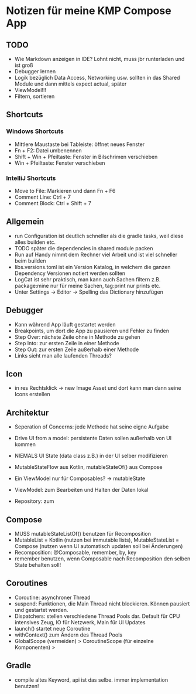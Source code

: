 # Notizen für meine KMP Compose App

## TODO
- Wie Markdown anzeigen in IDE? Lohnt nicht, muss jbr runterladen und ist groß
- Debugger lernen
- Logik bezüglich Data Access, Networking usw. sollten in das Shared Module und dann mittels expect actual, später
- ViewModel!!!
- Filtern, sortieren

## Shortcuts
### Windows Shortcuts
- Mittlere Maustaste bei Tableiste: öffnet neues Fenster 
- Fn + F2: Datei umbenennen 
- Shift + Win + Pfeiltaste: Fenster in Bilschrimen verschieben 
- Win + Pfeiltaste: Fenster verschieben

### IntelliJ Shortcuts
- Move to File: Markieren und dann Fn + F6
- Comment Line: Ctrl + 7
- Comment Block: Ctrl + Shift + 7 

## Allgemein
- run Configuration ist deutlich schneller als die gradle tasks, weil diese alles builden etc.
- TODO später die dependencies in shared module packen 
- Run auf Handy nimmt dem Rechner viel Arbeit und ist viel schneller beim builden
- libs.versions.toml ist ein Version Katalog, in welchem die ganzen Dependency Versionen notiert werden sollten
- LogCat ist sehr praktisch, man kann auch Sachen filtern z.B. package:mine nur für meine Sachen, tag:print nur prints etc.
- Unter Settings -> Editor -> Spelling das Dictionary hinzufügen

## Debugger
- Kann während App läuft gestartet werden
- Breakpoints, um dort die App zu pausieren und Fehler zu finden
- Step Over: nächste Zeile ohne in Methode zu gehen
- Step Into: zur ersten Zeile in einer Methode
- Step Out: zur ersten Zeile außerhalb einer Methode
- Links sieht man alle laufenden Threads?

## Icon
- in res Rechtsklick -> new Image Asset und dort kann man dann seine Icons erstellen


## Architektur
- Seperation of Concerns: jede Methode hat seine eigne Aufgabe
- Drive UI from a model: persistente Daten sollen außerhalb von UI kommen
- NIEMALS UI State (data class z.B.) in der UI selber modifizieren
- MutableStateFlow aus Kotlin, mutableStateOf() aus Compose
- Ein ViewModel nur für Composables? -> mutableState

- ViewModel: zum Bearbeiten und Halten der Daten lokal
- Repository: zum 

## Compose
- MUSS mutableStateListOf() benutzen für Recomposition
- MutableList = Kotlin (nutzen bei immutable lists), MutableStateList = Compose (nutzen wenn UI automatisch updaten soll bei Änderungen)
- Recomposition: @Composable, remember, by, key
- remember benutzen, wenn Composable nach Recomposition den selben State behalten soll!

## Coroutines
- Coroutine: asynchroner Thread
- suspend: Funktionen, die Main Thread nicht blockieren. Können pausiert und gestartet werden.
- Dispatchers: stellen verschiedene Thread Pools dar. Default für CPU intensives Zeug, IO für Netzwerk, Main für UI Updates
- launch() startet neue Coroutine
- withContext() zum Ändern des Thread Pools
- GlobalScope (vermeiden) > CoroutineScope (für einzelne Komponenten) > 

## Gradle
- compile altes Keyword, api ist das selbe. immer implementation benutzen!